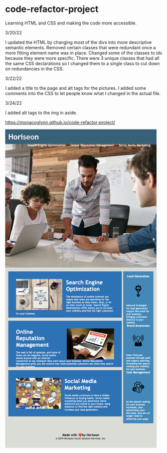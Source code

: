 # code-refactor-project
Learning HTML and CSS and making the code more accessible.


3/20/22

I updated the HTML by changing most of the divs into more descriptive semantic elements.
Removed certain classes that were redundant once a more fitting element name was in place. Changed some of the classes to ids because they were more specific. There were 3 unique classes that had all the same CSS declarations so I changed them to a single class to cut down on redundancies in the CSS.

3/22/22

I added a title to the page and alt tags for the pictures. I added some comments into the CSS to let people know what I changed in the actual file.

3/24/22

I added alt tags to the img in aside.


https://monacoglynn.github.io/code-refactor-project/

![splash-page](./assets/images/splash.png)